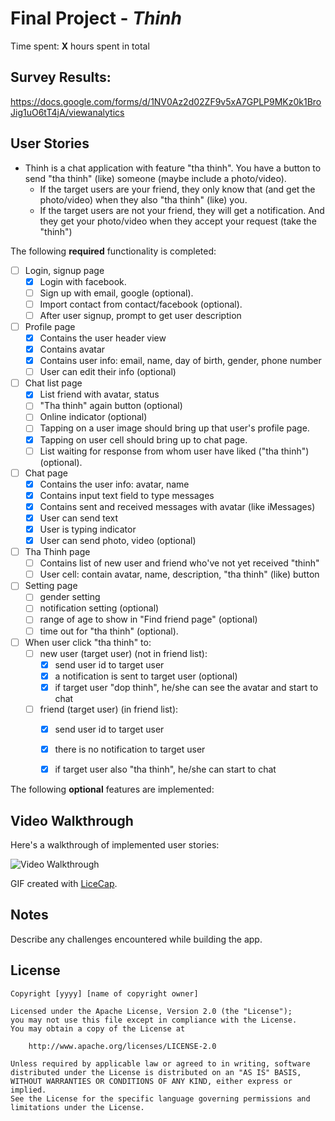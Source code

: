 # Final Project - *Thinh*

Time spent: **X** hours spent in total

## Survey Results:
https://docs.google.com/forms/d/1NV0Az2d02ZF9v5xA7GPLP9MKz0k1BroJig1uO6tT4jA/viewanalytics

## User Stories

+ Thinh is a chat application with feature "tha thinh". You have a button to send "tha thinh" (like) someone (maybe include a photo/video).
   + If the target users are your friend, they only know that (and get the photo/video) when they also "tha thinh" (like) you.
   + If the target users are not your friend, they will get a notification. And they get your photo/video when they accept your request (take the "thinh")


The following **required** functionality is completed:

- [ ] Login, signup page
   - [x] Login with facebook.
   - [ ] Sign up with email, google (optional).
   - [ ] Import contact from contact/facebook (optional).
   - [ ] After user signup, prompt to get user description
- [ ] Profile page
   - [x] Contains the user header view
   - [x] Contains avatar
   - [x] Contains user info: email, name, day of birth, gender, phone number
   - [ ] User can edit their info (optional)
- [ ] Chat list page
   - [x] List friend with avatar, status
   - [ ] "Tha thinh" again button (optional)
   - [ ] Online indicator (optional)
   - [ ] Tapping on a user image should bring up that user's profile page.
   - [x] Tapping on user cell should bring up to chat page.
   - [ ] List waiting for response from whom user have liked ("tha thinh") (optional).
- [ ] Chat page
   - [x] Contains the user info: avatar, name
   - [x] Contains input text field to type messages
   - [x] Contains sent and received messages with avatar (like iMessages)
   - [x] User can send text
   - [x] User is typing indicator
   - [x] User can send photo, video (optional)
- [ ] Tha Thinh page
   - [ ] Contains list of new user and friend who've not yet received "thinh"
   - [ ] User cell: contain avatar, name, description, "tha thinh" (like) button
- [ ] Setting page
   - [ ] gender setting
   - [ ] notification setting (optional)
   - [ ] range of age to show in "Find friend page" (optional)
   - [ ] time out for "tha thinh" (optional).
- [ ] When user click "tha thinh" to:
   - [ ] new user (target user) (not in friend list):
      - [x] send user id to target user
      - [x] a notification is sent to target user (optional)
      - [x] if target user "dop thinh", he/she can see the avatar and start to chat
   - [ ] friend (target user) (in friend list):
      - [x] send user id to target user
      - [x] there is no notification to target user
      - [x] if target user also "tha thinh", he/she can start to chat


The following **optional** features are implemented:

## Video Walkthrough

Here's a walkthrough of implemented user stories:

<img src='http://i.imgur.com/link/to/your/gif/file.gif' title='Video Walkthrough' width='' alt='Video Walkthrough' />

GIF created with [LiceCap](http://www.cockos.com/licecap/).

## Notes

Describe any challenges encountered while building the app.

## License

    Copyright [yyyy] [name of copyright owner]

    Licensed under the Apache License, Version 2.0 (the "License");
    you may not use this file except in compliance with the License.
    You may obtain a copy of the License at

        http://www.apache.org/licenses/LICENSE-2.0

    Unless required by applicable law or agreed to in writing, software
    distributed under the License is distributed on an "AS IS" BASIS,
    WITHOUT WARRANTIES OR CONDITIONS OF ANY KIND, either express or implied.
    See the License for the specific language governing permissions and
    limitations under the License.
